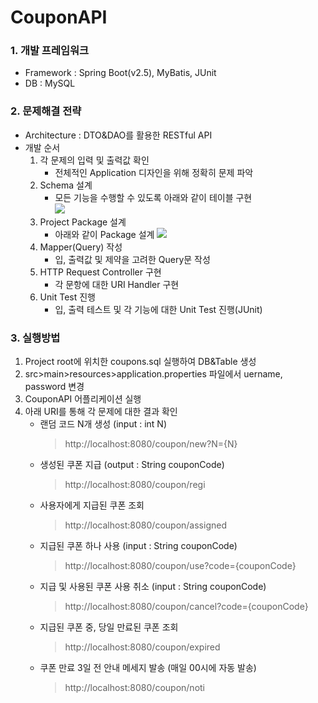 # CouponAPI

### 1. 개발 프레임워크
   - Framework : Spring Boot(v2.5), MyBatis, JUnit
   - DB : MySQL
### 2. 문제해결 전략
   - Architecture : DTO&DAO를 활용한 RESTful API
   - 개발 순서
        1. 각 문제의 입력 및 출력값 확인
            * 전체적인 Application 디자인을 위해 정확히 문제 파악
        2. Schema 설계
            * 모든 기능을 수행할 수 있도록 아래와 같이 테이블 구현  
            ![](https://user-images.githubusercontent.com/20007119/111994765-7b309b80-8b5b-11eb-9eb4-bac169582b2b.png)   
        3. Project Package 설계
            * 아래와 같이 Package 설계
            ![](https://user-images.githubusercontent.com/20007119/111994769-7c61c880-8b5b-11eb-8e37-d43331887174.png)
        4. Mapper(Query) 작성
            * 입, 출력값 및 제약을 고려한 Query문 작성
        5. HTTP Request Controller 구현
            * 각 문항에 대한 URI Handler 구현
        6. Unit Test 진행
            * 입, 출력 테스트 및 각 기능에 대한 Unit Test 진행(JUnit)
   
### 3. 실행방법
   1. Project root에 위치한 coupons.sql 실행하여 DB&Table 생성
   2. src>main>resources>application.properties 파일에서 uername, password 변경
   3. CouponAPI 어플리케이션 실행
   4. 아래 URI를 통해 각 문제에 대한 결과 확인  
        * 랜덤 코드 N개 생성 (input : int N)  
            > http://localhost:8080/coupon/new?N={N}
        * 생성된 쿠폰 지급 (output : String couponCode)  
            > http://localhost:8080/coupon/regi
        * 사용자에게 지급된 쿠폰 조회  
            > http://localhost:8080/coupon/assigned
        * 지급된 쿠폰 하나 사용 (input : String couponCode)  
            > http://localhost:8080/coupon/use?code={couponCode}
        * 지급 및 사용된 쿠폰 사용 취소 (input : String couponCode)  
            > http://localhost:8080/coupon/cancel?code={couponCode}
        * 지급된 쿠폰 중, 당일 만료된 쿠폰 조회  
            > http://localhost:8080/coupon/expired
        * 쿠폰 만료 3일 전 안내 메세지 발송 (매일 00시에 자동 발송)  
            > http://localhost:8080/coupon/noti
